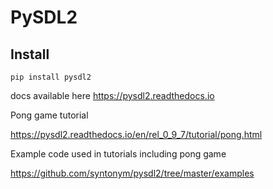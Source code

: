# PySDL2

## Install

    pip install pysdl2



docs available here https://pysdl2.readthedocs.io


Pong game tutorial

https://pysdl2.readthedocs.io/en/rel_0_9_7/tutorial/pong.html

Example code used in tutorials including pong game

https://github.com/syntonym/pysdl2/tree/master/examples